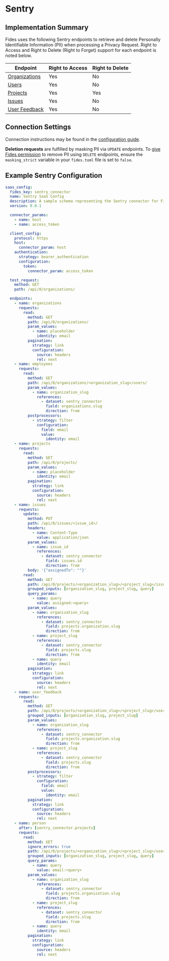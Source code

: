 # Sentry

## Implementation Summary

Fides uses the following Sentry endpoints to retrieve and delete Personally Identifiable Information (PII) when processing a Privacy Request. Right to Access and Right to Delete (Right to Forget) support for each endpoint is noted below.

|Endpoint | Right to Access | Right to Delete |
|----|----|----|
|[Organizations](https://docs.sentry.io/api/organizations/list-your-organizations/) | Yes | No |
|[Users](https://docs.sentry.io/api/organizations/list-an-organizations-users/) | Yes | No |
|[Projects](https://docs.sentry.io/api/organizations/list-an-organizations-projects/) | Yes | Yes |
|[Issues](https://docs.sentry.io/api/events/list-a-projects-issues/) | Yes | No |
|[User Feedback](https://docs.sentry.io/api/projects/list-a-projects-user-feedback/) | Yes | No |

## Connection Settings

Connection instructions may be found in the [configuration guide](../saas_config).

**Deletion requests** are fulfilled by masking PII via `UPDATE` endpoints. To [give Fides permission](../../../get_started/configuration#configuration-variable-reference) to remove PII using `DELETE` endpoints, ensure the `masking_strict` variable in your `fides.toml` file is set to `false`.

## Example Sentry Configuration

```yaml
saas_config:
  fides_key: sentry_connector
  name: Sentry SaaS Config
  description: A sample schema representing the Sentry connector for Fides
  version: 0.0.1

  connector_params:
    - name: host
    - name: access_token

  client_config:
    protocol: https
    host:
      connector_param: host
    authentication:
      strategy: bearer_authentication
      configuration:
        token:
          connector_param: access_token

  test_request:
    method: GET
    path: /api/0/organizations/

  endpoints:
    - name: organizations
      requests:
        read:
          method: GET
          path: /api/0/organizations/
          param_values:
            - name: placeholder
              identity: email
          pagination:
            strategy: link
            configuration:
              source: headers
              rel: next
    - name: employees
      requests:
        read:
          method: GET
          path: /api/0/organizations/<organization_slug>/users/
          param_values:
            - name: organization_slug
              references:
                - dataset: sentry_connector
                  field: organizations.slug
                  direction: from
          postprocessors:
            - strategy: filter
              configuration:
                field: email
                value:
                  identity: email
    - name: projects
      requests:
        read:
          method: GET
          path: /api/0/projects/
          param_values:
            - name: placeholder
              identity: email
          pagination:
            strategy: link
            configuration:
              source: headers
              rel: next
    - name: issues
      requests:
        update:
          method: PUT
          path: /api/0/issues/<issue_id>/
          headers:
            - name: Content-Type
              value: application/json
          param_values:
            - name: issue_id
              references:
                - dataset: sentry_connector
                  field: issues.id
                  direction: from
          body: '{"assignedTo": ""}'
        read:
          method: GET
          path: /api/0/projects/<organization_slug>/<project_slug>/issues/
          grouped_inputs: [organization_slug, project_slug, query]
          query_params:
            - name: query
              value: assigned:<query>
          param_values:
            - name: organization_slug
              references:
                - dataset: sentry_connector
                  field: projects.organization.slug
                  direction: from
            - name: project_slug
              references:
                - dataset: sentry_connector
                  field: projects.slug
                  direction: from
            - name: query
              identity: email
          pagination:
            strategy: link
            configuration:
              source: headers
              rel: next
    - name: user_feedback
      requests:
        read:
          method: GET
          path: /api/0/projects/<organization_slug>/<project_slug>/user-feedback/
          grouped_inputs: [organization_slug, project_slug]
          param_values:
            - name: organization_slug
              references:
                - dataset: sentry_connector
                  field: projects.organization.slug
                  direction: from
            - name: project_slug
              references:
                - dataset: sentry_connector
                  field: projects.slug
                  direction: from
          postprocessors:
            - strategy: filter
              configuration:
                field: email
                value:
                  identity: email
          pagination:
            strategy: link
            configuration:
              source: headers
              rel: next
    - name: person
      after: [sentry_connector.projects]
      requests:
        read:
          method: GET
          ignore_errors: true
          path: /api/0/projects/<organization_slug>/<project_slug>/users/
          grouped_inputs: [organization_slug, project_slug, query]
          query_params:
            - name: query
              value: email:<query>
          param_values:
            - name: organization_slug
              references:
                - dataset: sentry_connector
                  field: projects.organization.slug
                  direction: from
            - name: project_slug
              references:
                - dataset: sentry_connector
                  field: projects.slug
                  direction: from
            - name: query
              identity: email
          pagination:
            strategy: link
            configuration:
              source: headers
              rel: next
```
